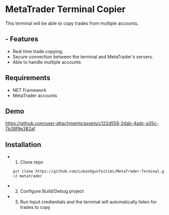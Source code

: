 # MetaTrader Terminal Copier

This terminal will be able to copy trades from multiple accounts.

## - Features
-  Real time trade copying.
-  Secure connection between the terminal and MetaTrader's servers.
-  Able to handle multiple accounts

## Requirements
-  NET Framework
-  MetaTrader accounts

## Demo

https://github.com/user-attachments/assets/c122d558-2dab-4adc-a35c-7b38f9e382af

## Installation
-  1. Clone repo
    ```bash
    git clone https://github.com/LukasOgunfeitimi/MetaTrader-Terminal.git
    cd metatrader
    ```
- 2. Configure
       Build/Debug project
- 3. Run
       Input credientials and the terminal will automatically listen for trades to copy


